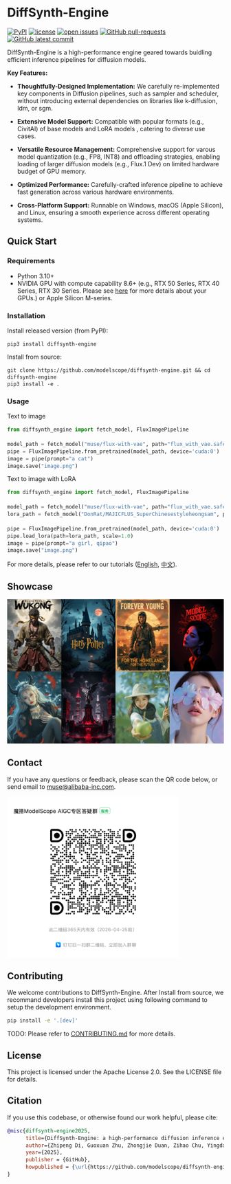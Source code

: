 # DiffSynth-Engine

[![PyPI](https://img.shields.io/pypi/v/DiffSynth-Engine)](https://pypi.org/project/DiffSynth-Engine/)
[![license](https://img.shields.io/github/license/modelscope/DiffSynth-Engine.svg)](https://github.com/modelscope/DiffSynth-Engine/blob/master/LICENSE)
[![open issues](https://isitmaintained.com/badge/open/modelscope/DiffSynth-Engine.svg)](https://github.com/modelscope/DiffSynth-Engine/issues)
[![GitHub pull-requests](https://img.shields.io/github/issues-pr/modelscope/DiffSynth-Engine.svg)](https://GitHub.com/modelscope/DiffSynth-Engine/pull/)
[![GitHub latest commit](https://badgen.net/github/last-commit/modelscope/DiffSynth-Engine)](https://GitHub.com/modelscope/DiffSynth-Engine/commit/)

DiffSynth-Engine is a high-performance engine geared towards buidling efficient inference pipelines for diffusion models.

**Key Features:**

- **Thoughtfully-Designed Implementation:** We carefully re-implemented key components in Diffusion pipelines, such as sampler and scheduler, without introducing external dependencies on libraries like k-diffusion, ldm, or sgm.

- **Extensive Model Support:** Compatible with popular formats (e.g., CivitAI) of base models and LoRA models , catering to diverse use cases.

- **Versatile Resource Management:** Comprehensive support for varous model quantization (e.g., FP8, INT8) 
and offloading strategies, enabling loading of larger diffusion models (e.g., Flux.1 Dev) on limited hardware budget of GPU memory.

- **Optimized Performance:** Carefully-crafted inference pipeline to achieve fast generation across various hardware environments.

- **Cross-Platform Support:** Runnable on Windows, macOS (Apple Silicon), and Linux, ensuring a smooth experience across different operating systems.

## Quick Start
### Requirements

- Python 3.10+
- NVIDIA GPU with compute capability 8.6+ (e.g., RTX 50 Series, RTX 40 Series, RTX 30 Series. Please see [here](https://docs.nvidia.com/cuda/cuda-c-programming-guide/index.html#compute-capabilities) for more details about your GPUs.) or Apple Silicon M-series.

### Installation

Install released version (from PyPI):
```shell
pip3 install diffsynth-engine
```

Install from source:
```shell
git clone https://github.com/modelscope/diffsynth-engine.git && cd diffsynth-engine
pip3 install -e .
```

### Usage
Text to image
```python
from diffsynth_engine import fetch_model, FluxImagePipeline

model_path = fetch_model("muse/flux-with-vae", path="flux_with_vae.safetensors")
pipe = FluxImagePipeline.from_pretrained(model_path, device='cuda:0')
image = pipe(prompt="a cat")
image.save("image.png")
```
Text to image with LoRA
```python
from diffsynth_engine import fetch_model, FluxImagePipeline

model_path = fetch_model("muse/flux-with-vae", path="flux_with_vae.safetensors")
lora_path = fetch_model("DonRat/MAJICFLUS_SuperChinesestyleheongsam", path="麦橘超国风旗袍.safetensors")

pipe = FluxImagePipeline.from_pretrained(model_path, device='cuda:0')
pipe.load_lora(path=lora_path, scale=1.0)
image = pipe(prompt="a girl, qipao")
image.save("image.png")
```

For more details, please refer to our tutorials ([English](./docs/tutorial.md), [中文](./docs/tutorial_zh.md)).

## Showcase

<img src="assets/showcase.jpeg" />

## Contact

If you have any questions or feedback, please scan the QR code below, or send email to muse@alibaba-inc.com.

<div style="display: flex; justify-content: space-between;">
    <img src="assets/dingtalk.png" alt="dingtalk" width="400" />
</div>

## Contributing
We welcome contributions to DiffSynth-Engine. After Install from source, we recommand developers install this project using following command to setup the development environment.
```bash
pip install -e '.[dev]'
```
TODO: Please refer to [CONTRIBUTING.md](./CONTRIBUTING.md) for more details.

## License
This project is licensed under the Apache License 2.0. See the LICENSE file for details.

## Citation

If you use this codebase, or otherwise found our work helpful, please cite:

```bibtex
@misc{diffsynth-engine2025,
      title={DiffSynth-Engine: a high-performance diffusion inference engine},
      author={Zhipeng Di, Guoxuan Zhu, Zhongjie Duan, Zihao Chu, Yingda Chen, Weiyi Lu},
      year={2025},
      publisher = {GitHub},
      howpublished = {\url{https://github.com/modelscope/diffsynth-engine}},
}
```
